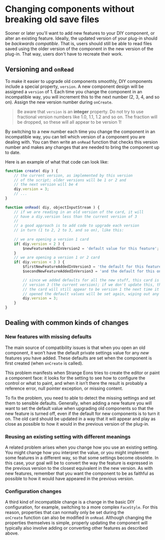 # Changing components without breaking old save files

Sooner or later you'll want to add new features to your DIY component, or alter an existing feature. Ideally, the updated version of your plug-in should be *backwards compatible*. That is, users should still be able to read files saved using the older version of the component in the new version of the plug-in. That way, users don't have to recreate their work.

## Versioning and `onRead`

To make it easier to upgrade old components smoothly, DIY components include a special property, `version`. A new component design will be assigned a `version` of 1. Each time you change the component in an incompatible way, you will increment this to the next number (2, 3, 4, and so on). Assign the new version number during `onCreate`.

> Be aware that `version` is an **integer** property. Do not try to use fractional version numbers like 1.0, 1.1, 1.2 and so on. The fraction will be dropped, so these will all appear to be version 1!

By switching to a new number each time you change the component in an incompatible way, you can tell which version of a component you are dealing with. You can then write an `onRead` function that checks this version number and makes any changes that are needed to bring the component up to date.

Here is an example of what that code can look like:

```js
function create( diy ) {
    // the current version, as implemented by this version
    // of the script; older versions will be 1 or 2 and
    // the next version will be 4
    diy.version = 3;
    // ...
}
     
function onRead( diy, objectInputStream ) {
    // if we are reading in an old version of the card, it will
    // have a diy.version less than the current version of 3
    //
    // a good approach is to add code to upgrade each version
    // in turn (1 to 2, 2 to 3, and so on), like this:
    
    // we are opening a version 1 card
    if( diy.version < 2 ) {
        $newFeatureAddedInVersion2 = 'default value for this feature';
    }
    // we are opening a version 1 or 2 card
    if( diy.version < 3 ) {
        $firstNewFeatureAddedInVersion3 = 'the default for this feature';
        $secondNewFeatureAddedInVersion3 = 'and the default for this one';

        // since we added defaults for all the new stuff, this card is now
        // version 3 (the current version); if we don't update this, then
        // the card will still appear to be version 1 the next time it is
        // opened the default values will be set again, wiping out any edits
        diy.version = 3;
    }
}
```

## Dealing with common kinds of changes

### New features with missing defaults

The main source of compatibility issues is that when you open an old component, it won’t have the default private settings value for any *new* features you have added. These defaults are set when the component is first created (when `onCreate` is called).

This problem manifests when Strange Eons tries to create the editor or paint a component face: it looks for the setting to see how to configure the control or what to paint, and when it isn’t there the result is probably a reference error, null pointer exception, or missing content.

To fix the problem, you need to able to detect the missing settings and set them to sensible defaults. Generally, when adding a new feature you will want to set the default value when upgrading old components so that the new feature is turned off, even if the default for new components is to turn it on. The old card should be updated in a way that it will appear and play as close as possible to how it would in the previous version of the plug-in.

### Reusing an existing setting with different meanings

A related problem arises when you change how you use an existing setting. You might change how you interpret the value, or you might implement some features in a different way, so that some settings become obsolete. In this case, your goal will be to convert the way the feature is expressed in the previous version to the closest equivalent in the new version. As with new features, remember that you want the component to be as faithful as possible to how it would have appeared in the previous version.

### Configuration changes

A third kind of incompatible change is a change in the basic DIY configuration, for example, switching to a more complex `FaceStyle`. For this reason, properties that can normally only be set during the `onCreate` function can also be modified in `onRead`. Although changing the properties themselves is simple, properly updating the component will typically also involve adding or converting other features as described above.